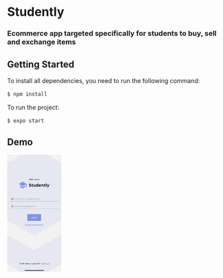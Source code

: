 # Studently

### Ecommerce app targeted specifically for students to buy, sell and exchange items

## Getting Started

To install all dependencies, you need to run the following command:

```sh
$ npm install
```

To run the project:

```sh
$ expo start
```

## Demo

<img src="https://github.com/akhomochkina/Studently/blob/main/Frontend/src/assets/images/login.png" width="25%" hight="25%">



